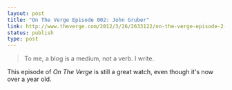 ```yaml
---
layout: post
title: "On The Verge Episode 002: John Gruber"
link: http://www.theverge.com/2012/3/26/2633122/on-the-verge-episode-2-john-gruber
status: publish
type: post
---
```


> To me, a blog is a medium, not a verb. I write.

This episode of _On The Verge_ is still a great watch, even though it's now over a year old.

